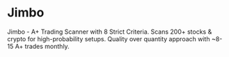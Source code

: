 # Jimbo
Jimbo - A+ Trading Scanner with 8 Strict Criteria. Scans 200+ stocks &amp; crypto for high-probability setups. Quality over quantity approach with ~8-15 A+ trades monthly.
